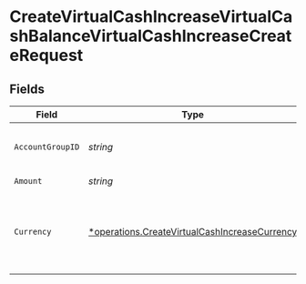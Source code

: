 # CreateVirtualCashIncreaseVirtualCashBalanceVirtualCashIncreaseCreateRequest


## Fields

| Field                                                                                                         | Type                                                                                                          | Required                                                                                                      | Description                                                                                                   |
| ------------------------------------------------------------------------------------------------------------- | ------------------------------------------------------------------------------------------------------------- | ------------------------------------------------------------------------------------------------------------- | ------------------------------------------------------------------------------------------------------------- |
| `AccountGroupID`                                                                                              | *string*                                                                                                      | :heavy_check_mark:                                                                                            | Account group unique identifier.                                                                              |
| `Amount`                                                                                                      | *string*                                                                                                      | :heavy_check_mark:                                                                                            | N/A                                                                                                           |
| `Currency`                                                                                                    | [*operations.CreateVirtualCashIncreaseCurrency](../../models/operations/createvirtualcashincreasecurrency.md) | :heavy_minus_sign:                                                                                            | Alphabetic three-letter [ISO 4217](https://en.wikipedia.org/wiki/ISO_4217) currency code.<br/>* EUR - Euro    |